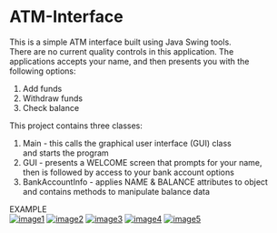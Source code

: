 # ATM-Interface
This is a simple ATM interface built using Java Swing tools.<br> 
There are no current quality controls in this application. The <br>
applications accepts your name, and then presents you with the <br>
following options:<br>
1) Add funds <br>
2) Withdraw funds <br>
3) Check balance <br>

This project contains three classes:<br>
1) Main - this calls the graphical user interface (GUI) class <br> and starts the program <br>
2) GUI - presents a WELCOME screen that prompts for your name, <br> then is followed by access to your bank account options<br>
3) BankAccountInfo - applies NAME & BALANCE attributes to object <br> and contains methods to manipulate balance data <br>

EXAMPLE <br>
<a href='https://postimg.cc/rD4t3M0R' target='_blank'><img src='https://i.postimg.cc/rD4t3M0R/image1.png' border='0' alt='image1'/></a>
<a href='https://postimg.cc/VrgtggS7' target='_blank'><img src='https://i.postimg.cc/VrgtggS7/image2.png' border='0' alt='image2'/></a>
<a href='https://postimg.cc/8JpJ7vyL' target='_blank'><img src='https://i.postimg.cc/8JpJ7vyL/image3.png' border='0' alt='image3'/></a>
<a href='https://postimg.cc/nML9Zv9J' target='_blank'><img src='https://i.postimg.cc/nML9Zv9J/image4.png' border='0' alt='image4'/></a>
<a href='https://postimg.cc/Yh5v1Znr' target='_blank'><img src='https://i.postimg.cc/Yh5v1Znr/image5.png' border='0' alt='image5'/></a>


